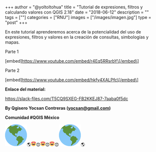 +++
author = "@yoltoltohua"
title = "Tutorial de expresiones, filtros y calculando valores con QGIS 2.18"
date = "2018-06-12"
description = ""
tags = [""]
categories = ["RNU"]
images  = ["/images/imagen.jpg"]
type = "post"
+++

En este tutorial aprenderemos acerca de la potencialidad del uso de expresiones, filtros y valores en la creación de consultas, simbologías y mapas.

Parte 1

\[embed\]https://www.youtube.com/embed/r4Eq5RRsrbY\[/embed\]

Parte 2

\[embed\]https://www.youtube.com/embed/hkfy4XALPfc\[/embed\]

**Enlace del material:**

https://slack-files.com/T5CQ9SXEG-FB2KKEJ87-7aaba0f5dc

**By Qgisero Yocsan Contreras (yocsan@gmail.com)**

**Comunidad #QGIS México**

![](/images/1f30e.png)🌎![](/images/1f60d.png)😍![](/images/1f60d.png)😍![](/images/1f60d.png)😍![](/images/1f30e.png)🌎
